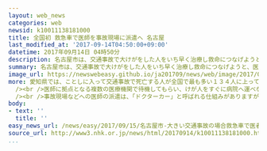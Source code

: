 ```yaml
---
layout: web_news
categories: web
newsid: k10011138181000
title: 全国初 救急車で医師を事故現場に派遣へ 名古屋
last_modified_at: '2017-09-14T04:50:00+09:00'
datetime: 2017年09月14日 04時50分
description: 名古屋市は、交通事故で大けがをした人をいち早く治療し救命につなげようと、医師を救急車で現場に派遣する仕組みを来年度から導入する方針を固めました。市内全域でこうした取り組みが行われるのは全国で初めてだということです。
summary: 名古屋市は、交通事故で大けがをした人をいち早く治療し救命につなげようと、医師を救急車で現場に派遣する仕組みを来年度から導入する方針を固めました。市内全域でこうした取り組みが行われるのは全国で初めてだということです。
image_url: https://newswebeasy.github.io/ja201709/news/web/image/2017/09/15/k10011138181000.jpg
more: 愛知県では、ことしに入って交通事故で死亡する人が全国で最も多い１３４人に上っていて、死者をいかに減らすかが課題になっています。<br /><br />こうした中、名古屋市は、事故でけがをした人が車の中に閉じ込められたりして救出に時間がかかり、救急救命士が現場で処置をするのが難しいケースも多いことから、医師を迅速に現場に派遣する仕組みを導入する方針を固めました。<br
  /><br />医師に拠点となる複数の医療機関で待機してもらい、けが人をすぐに病院へ運べないような事故が発生した際に、近くにいる救急車が医師と合流して現場へ向かうことを想定していて、いち早く治療し救命につなげるのが狙いです。<br
  /><br />事故現場などへの医師の派遣は、「ドクターカー」と呼ばれる仕組みがありますが、病院の負担が大きいとして名古屋市では導入されておらず、市は複数の医療機関に協力を呼びかけ、来年度の早い時期から市内全域で対応できるようにしたい考えで、こうした取り組みは全国で初めてだということです。
body:
- text: ''
  title: ''
easy_news_url: /news/easy/2017/09/15/名古屋市-大きい交通事故の場合救急車で医者を送る/
source_url: http://www3.nhk.or.jp/news/html/20170914/k10011138181000.html
...
```

